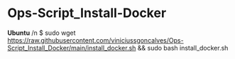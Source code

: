 # Ops-Script_Install-Docker


**Ubuntu** /n
$ sudo wget https://raw.githubusercontent.com/viniciussgoncalves/Ops-Script_Install_Docker/main/install_docker.sh && sudo bash install_docker.sh
